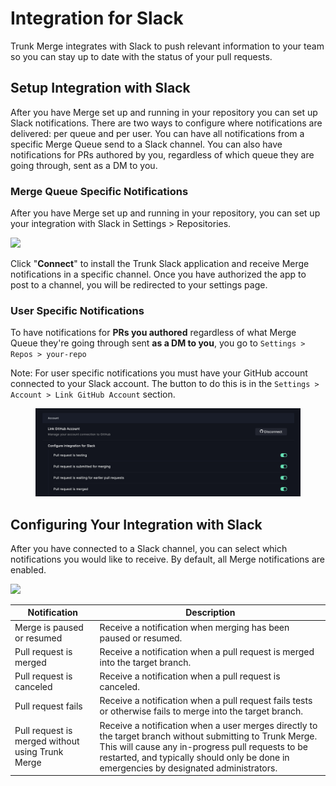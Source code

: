 # Integration for Slack

Trunk Merge integrates with Slack to push relevant information to your team so you can stay up to date with the status of your pull requests.

## Setup Integration with Slack

After you have Merge set up and running in your repository you can set up Slack notifications. There are two ways to configure where notifications are delivered: per queue and per user.  You can have all notifications from a specific Merge Queue send to a Slack channel.  You can also have notifications for PRs authored by you, regardless of which queue they are going through, sent as a DM to you.

### Merge Queue Specific Notifications

After you have Merge set up and running in your repository, you can set up your integration with Slack in Settings > Repositories.

![](https://files.readme.io/9fd48c3-Screen\_Shot\_2022-09-13\_at\_2.19.48\_PM.png)

Click "**Connect**" to install the Trunk Slack application and receive Merge notifications in a specific channel. Once you have authorized the app to post to a channel, you will be redirected to your settings page.

### User Specific Notifications

To have notifications for **PRs you authored** regardless of what Merge Queue they're going through sent **as a DM to you**, you go to `Settings > Repos > your-repo`

Note: For user specific notifications you must have your GitHub account connected to your Slack account. The button to do this is in the `Settings > Account > Link GitHub Account` section.

<figure><img src="../.gitbook/assets/image-6.png" alt=""><figcaption></figcaption></figure>

## Configuring Your Integration with Slack

After you have connected to a Slack channel, you can select which notifications you would like to receive. By default, all Merge notifications are enabled.

![](https://files.readme.io/8171abe-Screen\_Shot\_2022-09-13\_at\_2.47.00\_PM.png)

| Notification                                     | Description                                                                                                                                                                                                                                              |
| ------------------------------------------------ | -------------------------------------------------------------------------------------------------------------------------------------------------------------------------------------------------------------------------------------------------------- |
| Merge is paused or resumed                       | Receive a notification when merging has been paused or resumed.                                                                                                                                                                                          |
| Pull request is merged                           | Receive a notification when a pull request is merged into the target branch.                                                                                                                                                                             |
| Pull request is canceled                         | Receive a notification when a pull request is canceled.                                                                                                                                                                                                  |
| Pull request fails                               | Receive a notification when a pull request fails tests or otherwise fails to merge into the target branch.                                                                                                                                               |
| Pull request is merged without using Trunk Merge | Receive a notification when a user merges directly to the target branch without submitting to Trunk Merge. This will cause any in-progress pull requests to be restarted, and typically should only be done in emergencies by designated administrators. |

